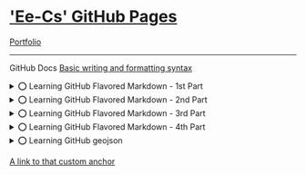 # ['Ee-Cs' GitHub Pages](https://Ee-Cs.github.io)</h3>
[Portfolio](https://github.com/k1729p/Portfolio)

---

<!-- This content will not appear in the rendered Markdown -->
<a name="my-custom-anchor-point"></a>
GitHub Docs [Basic writing and formatting syntax](https://docs.github.com/en/get-started/writing-on-github/getting-started-with-writing-and-formatting-on-github/basic-writing-and-formatting-syntax)

<details>
<summary>⭕ Learning GitHub Flavored Markdown - 1st Part</summary>

# A first-level heading (One Hash Line)
## A second-level heading (Two Hashes Line)
### A third-level heading (Three Hashes Line)
#### A fourth-level heading (Four Hashes Line)
##### A fifth-level heading (Five Hashes Line)
###### A six-level heading (Six Hashes Line)
1st line **bold** *italic* <sub>Subscript</sub> <sup>Superscript</sup> <ins>Underline</ins> \
2nd line \
3rd line
---
</details>

<details>
<summary>⭕ Learning GitHub Flavored Markdown - 2nd Part</summary>

0️⃣1️⃣2️⃣3️⃣4️⃣5️⃣6️⃣7️⃣8️⃣9️⃣🔟 \
🟥🟩🟦🟪🟨🟧🟫⬜⬛🔲🔳 \
🔴🟢🔵🟣🟡🟠🟤⚪⚫ \
❤️💚💙💜💛🧡🤎🤍🖤 \
⬇️🔽⏬⯆⮟⏷🡇🠟🠋🠇🡻🡫🡣▼▽🔻 \
➡️▶️⏩⯈⮞⏵🡆🠞🠊🠆🡺🡪🡢▶▷🔶🔸◆ \
⬅️◀️⏪⯇⮜⏴🡄🠜🠈🠄🡸🡨🡠◀◁🔷🔹◇ \
⬆️🔼⏫⯅⮝⏶🡅🠝🠉🠅🡹🡩🡡▲△🔺🛆 \
✔️🆗❎❌✖️➕➖⭕ \
▀▄▀▄▀▄▀▄▀▄▀▄▀▄▀▄▀▄▀▄▀▄▀▄▀▄▀▄▀▄▀▄▀▄▀▄▀▄▀▄▀▄▀▄▀▄▀▄▀▄▀▄▀▄ \
1234567890 \
𝟭𝟮𝟯𝟰𝟱𝟲𝟳𝟴𝟵𝟬 \
ABCDEFGHIJKLMNOPQRSTUVWXYZ \
abcdefghijklmnopqrstuvwxyz \
𝐚𝐛𝐜𝐝𝐞𝐟𝐠𝐡𝐢𝐣𝐤𝐥𝐦𝐧𝐨𝐩𝐪𝐫𝐬𝐭𝐮𝐯𝐰𝐱𝐲𝐳 \
𝐀𝐁𝐂𝐃𝐄𝐅𝐆𝐇𝐈𝐉𝐊𝐋𝐌𝐍𝐎𝐏𝐐𝐑𝐒𝐓𝐔𝐕𝐖𝐗𝐘𝐙 \
𝓪𝓫𝓬𝓭𝓮𝓯𝓰𝓱𝓲𝓳𝓴𝓵𝓶𝓷𝓸𝓹𝓺𝓻𝓼𝓽𝓾𝓿𝔀𝔁𝔂𝔃 \
𝓐𝓑𝓒𝓓𝓔𝓕𝓖𝓗𝓘𝓙𝓚𝓛𝓜𝓝𝓞𝓟𝓠𝓡𝓢𝓣𝓤𝓥𝓦𝓧𝓨𝓩 \
▀▄▀▄▀▄▀▄▀▄▀▄▀▄▀▄▀▄▀▄▀▄▀▄▀▄▀▄▀▄▀▄▀▄▀▄▀▄▀▄▀▄▀▄▀▄▀▄▀▄▀▄▀▄ \
The last line with '\\' character at the end of line. \

---
</details>

<details>
<summary>⭕ Learning GitHub Flavored Markdown - 3rd Part</summary>

JSON
```json
{
  "a" : [
    {
      "b" : "c"
    }
  ]
}
```
To download `SHASUMS256.txt` using `curl`:
```bash
curl -O https://nodejs.org/dist/vx.y.z/SHASUMS256.txt
```
> [!NOTE]
> Useful information that users should know, even when skimming content.

> [!TIP]
> Helpful advice for doing things better or more easily.

> [!IMPORTANT]
> Key information users need to know to achieve their goal.

> [!WARNING]
> Urgent info that needs immediate user attention to avoid problems.

> [!CAUTION]
> Advises about risks or negative outcomes of certain actions.
---
</details>

<details>
<summary>⭕ Learning GitHub Flavored Markdown - 4th Part</summary>

Hard line break - add \ or two spaces at the end of line  

The visualization of the color is only supported in issues, pull requests, and discussions. \
`#FF0000` `#00FF00` `#0000FF` `#FFFF00` `#FF00FF` `#0000FF` `#FFFFFF`

CSS styles are not active in GitHub :warning:
<span style="color:red">red</span>  
<span style="color:green">green</span>  
<span style="color:blue">blue</span>  
<span style="color:cyan">cyan</span>  
<span style="color:magenta">magenta</span>  
<span style="color:yellow">yellow</span>  
<span style="color:orange">orange</span>  
<span style="color:brown">brown</span>  
<span style="color:gray">gray</span>  
---
</details>

<details>
<summary>⭕ Learning GitHub geojson</summary>

```geojson
{
  "type": "FeatureCollection",
  "features": [
    {
      "type": "Feature",
      "properties": {},
      "geometry": {
        "coordinates": [
          [
            21.02125126152805,
            52.24896293560445
          ],
          [
            18.0656,
            59.3327
          ]
        ],
        "type": "LineString"
      }
    },
    {
      "type": "Feature",
      "properties": {},
      "geometry": {
        "coordinates": [
          [
            21.02125126152805,
            52.24896293560445
          ],
          [
            0.1276,
            51.5072
          ]
        ],
        "type": "LineString"
      }
    },
    {
      "type": "Feature",
      "properties": {},
      "geometry": {
        "coordinates": [
          [
            21.02125126152805,
            52.24896293560445
          ],
          [
            13.4050,
            52.5200
          ]
        ],
        "type": "LineString"
      }
    },
    {
      "type": "Feature",
      "properties": {},
      "geometry": {
        "coordinates": [
          [
            21.02125126152805,
            52.24896293560445
          ],
          [
            2.3514,
            48.8575
          ]
        ],
        "type": "LineString"
      }
    },
    {
      "type": "Feature",
      "properties": {},
      "geometry": {
        "coordinates": [
          [
            21.02125126152805,
            52.24896293560445
          ],
          [
            12.4822,
            41.8967
          ]
        ],
        "type": "LineString"
      }
    },
    {
      "type": "Feature",
      "properties": {},
      "geometry": {
        "coordinates": [
          [
            21.02125126152805,
            52.24896293560445
          ],
          [
            -74.0060,
            40.7128
          ]
        ],
        "type": "LineString"
      }
    },
    {
      "type": "Feature",
      "properties": {},
      "geometry": {
        "coordinates": [
          [
            21.02125126152805,
            52.24896293560445
          ],
          [
            116.4074,
            39.9042
          ]
        ],
        "type": "LineString"
      }
    },
    {
      "type": "Feature",
      "properties": {},
      "geometry": {
        "coordinates": [
          [
            21.02125126152805,
            52.24896293560445
          ],
          [
            37.6151,
            55.7569
          ]
        ],
        "type": "LineString"
      }
    },
    {
      "type": "Feature",
      "properties": {},
      "geometry": {
        "coordinates": [
          [
            21.02125126152805,
            52.24896293560445
          ],
          [
            30.3609,
            59.9311
          ]
        ],
        "type": "LineString"
      }
    },
    {
      "type": "Feature",
      "properties": {},
      "geometry": {
        "coordinates": [
          [
            21.02125126152805,
            52.24896293560445
          ],
          [
            35.2224,
            31.7769
          ]
        ],
        "type": "LineString"
      }
    }
  ]
}
```

```geojson
{
  "type": "FeatureCollection",
  "features": [
    {
      "type": "Feature",
      "properties": {},
      "geometry": {
        "coordinates": [
          [
            [
              20.97034680155963,
              52.25700519741804
            ],
            [
              20.97034680155963,
              52.21543011192179
            ],
            [
              21.046198151807346,
              52.21543011192179
            ],
            [
              21.046198151807346,
              52.25700519741804
            ],
            [
              20.97034680155963,
              52.25700519741804
            ]
          ]
        ],
        "type": "Polygon"
      }
    },
    {
      "type": "Feature",
      "properties": {},
      "geometry": {
        "coordinates": [
          [
            20.980898301725688,
            52.2162839509499
          ],
          [
            20.98906078298549,
            52.224821438527925
          ],
          [
            21.011557377678685,
            52.2300650814438
          ],
          [
            21.006381170050247,
            52.2383560899774
          ],
          [
            21.021113453300387,
            52.24225720520977
          ]
        ],
        "type": "LineString"
      }
    }
  ]
}
```
---
</details>

[A link to that custom anchor](#my-custom-anchor-point)
